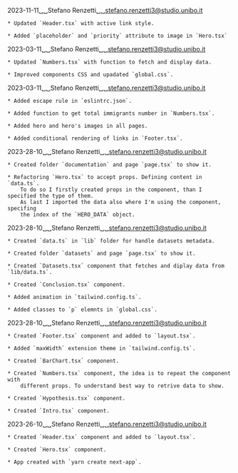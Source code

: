 2023-11-11␣␣Stefano Renzetti␣␣<stefano.renzetti3@studio.unibo.it>

    * Updated `Header.tsx` with active link style.

    * Added `placeholder` and `priority` attribute to image in `Hero.tsx`

2023-03-11␣␣Stefano Renzetti␣␣<stefano.renzetti3@studio.unibo.it>

    * Updated `Numbers.tsx` with function to fetch and display data.

    * Improved components CSS and upadated `global.css`.

2023-03-11␣␣Stefano Renzetti␣␣<stefano.renzetti3@studio.unibo.it>

    * Added escape rule in `eslintrc.json`.

    * Added function to get total immigrants number in `Numbers.tsx`.

    * Added hero and hero's images in all pages.

    * Added conditional rendering of links in `Footer.tsx`.

2023-28-10␣␣Stefano Renzetti␣␣<stefano.renzetti3@studio.unibo.it>

    * Created folder `documentation` and page `page.tsx` to show it.

    * Refactoring `Hero.tsx` to accept props. Defining content in `data.ts`.
        To do so I firstly created props in the component, than I specified the type of them.
        As last I imported the data also where I'm using the component, specifing
        the index of the `HERO_DATA` object.

2023-28-10␣␣Stefano Renzetti␣␣<stefano.renzetti3@studio.unibo.it>

    * Created `data.ts` in `lib` folder for handle datasets metadata.

    * Created folder `datasets` and page `page.tsx` to show it.

    * Created `Datasets.tsx` component that fetches and diplay data from `lib/data.ts`.

    * Created `Conclusion.tsx` component.

    * Added animation in `tailwind.config.ts`.

    * Added classes to `p` elemnts in `global.css`.

2023-28-10␣␣Stefano Renzetti␣␣<stefano.renzetti3@studio.unibo.it>

    * Created `Footer.tsx` component and added to `layout.tsx`.

    * Added `maxWidth` extension theme in `tailwind.config.ts`.

    * Created `BarChart.tsx` component.

    * Created `Numbers.tsx` component, the idea is to repeat the component with
        different props. To understand best way to retrive data to show.

    * Created `Hypothesis.tsx` component.

    * Created `Intro.tsx` component.

2023-26-10␣␣Stefano Renzetti␣␣<stefano.renzetti3@studio.unibo.it>

    * Created `Header.tsx` component and added to `layout.tsx`.

    * Created `Hero.tsx` component.

    * App created with `yarn create next-app`.